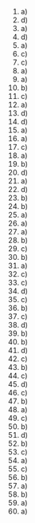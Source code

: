 1. a)
2. d)
3. a)
4. d)
5. a)
6. c)
7. c)
8. a)
9. a)
10. b)
11. c)
12. a)
13. d)
14. d)
15. a)
16. a)
17. c)
18. a)
19. b)
20. d)
21. a)
22. d)
23. b)
24. b)
25. a)
26. a)
27. a)
28. b)
29. c)
30. b)
31. a)
32. c)
33. c)
34. d)
35. c)
36. b)
37. c)
38. d)
39. b)
40. b)
41. d)
42. c)
43. b)
44. c)
45. d)
46. c)
47. b)
48. a)
49. c)
50. b)
51. d)
52. b)
53. c)
54. a)
55. c)
56. b)
57. a)
58. b)
59. a)
60. a)
